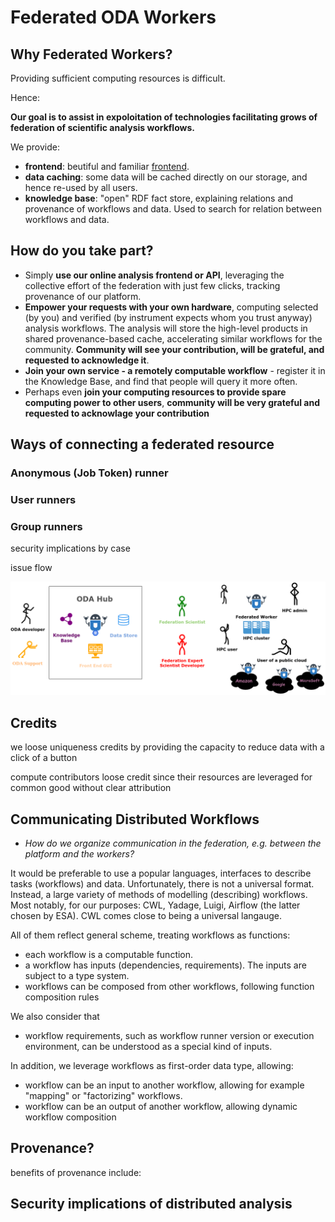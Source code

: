 # Federated ODA Workers

## Why Federated Workers?

Providing sufficient computing resources is difficult.

Hence:

**Our goal is to assist in expoloitation of technologies facilitating grows of federation of scientific analysis workflows.**

We provide:

* **frontend**: beutiful and familiar [frontend](https://www.astro.unige.ch/cdci/astrooda_/).
* **data caching**: some data will be cached directly on our storage, and hence re-used by all users.
* **knowledge base**: "open" RDF fact store, explaining relations and provenance of workflows and data. Used to search for relation between workflows and data.

## How do you take part?

* Simply **use our online analysis frontend or API**, leveraging the collective effort of the federation with just few clicks, tracking provenance of our platform.
* **Empower your requests with your own hardware**, computing selected (by you) and verified (by instrument expects whom you trust anyway) analysis workflows. The analysis will store the high-level products in shared provenance-based cache, accelerating similar workflows for the community. **Community will see your contribution, will be grateful, and requested to acknowledge it**.
* **Join your own service - a remotely computable workflow** - register it in the Knowledge Base, and find that people will query it more often.
* Perhaps even **join your computing resources to provide spare computing power to other users**, **community will be very grateful and requested to acknowlage your contribution**

## Ways of connecting a federated resource

### Anonymous (Job Token) runner


### User runners

### Group runners

security implications by case

issue flow

![Diagram](Diagram.png)


## Credits

we loose uniqueness credits by providing the capacity to reduce data with a click of a button

compute contributors loose credit since their resources are leveraged for common good without clear attribution

## Communicating Distributed Workflows

* *How do we organize communication in the federation, e.g. between the platform and the workers?*

It would be preferable to use a popular languages, interfaces to describe tasks (workflows) and data.  Unfortunately, there is not a universal format. 
Instead, a large variety of methods of modelling (describing) workflows. Most notably, for our purposes: CWL, Yadage, Luigi, Airflow (the latter chosen by ESA).
CWL comes close to being a universal langauge.

All of them reflect general scheme, treating workflows as functions:

* each workflow is a computable function. 
* a workflow has inputs (dependencies, requirements). The inputs are subject to a type system. 
* workflows can be composed from other workflows, following function composition rules

We also consider that

* workflow requirements, such as workflow runner version or execution environment, can be understood as a special kind of inputs.

In addition, we leverage workflows as first-order data type, allowing:

* workflow can be an input to another workflow, allowing for example "mapping" or "factorizing" workflows.
* workflow can be an output of another workflow, allowing dynamic workflow composition

## Provenance?

benefits of provenance include:


## Security implications of distributed analysis

